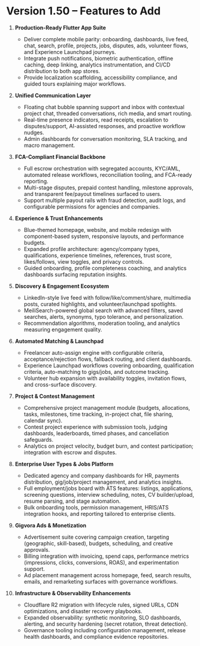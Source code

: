 # Version 1.50 – Features to Add

1. **Production-Ready Flutter App Suite**
   - Deliver complete mobile parity: onboarding, dashboards, live feed, chat, search, profile, projects, jobs, disputes, ads, volunteer flows, and Experience Launchpad journeys.
   - Integrate push notifications, biometric authentication, offline caching, deep linking, analytics instrumentation, and CI/CD distribution to both app stores.
   - Provide localization scaffolding, accessibility compliance, and guided tours explaining major workflows.

2. **Unified Communication Layer**
   - Floating chat bubble spanning support and inbox with contextual project chat, threaded conversations, rich media, and smart routing.
   - Real-time presence indicators, read receipts, escalation to disputes/support, AI-assisted responses, and proactive workflow nudges.
   - Admin dashboards for conversation monitoring, SLA tracking, and macro management.

3. **FCA-Compliant Financial Backbone**
   - Full escrow orchestration with segregated accounts, KYC/AML, automated release workflows, reconciliation tooling, and FCA-ready reporting.
   - Multi-stage disputes, prepaid contest handling, milestone approvals, and transparent fee/payout timelines surfaced to users.
   - Support multiple payout rails with fraud detection, audit logs, and configurable permissions for agencies and companies.

4. **Experience & Trust Enhancements**
   - Blue-themed homepage, website, and mobile redesign with component-based system, responsive layouts, and performance budgets.
   - Expanded profile architecture: agency/company types, qualifications, experience timelines, references, trust score, likes/follows, view toggles, and privacy controls.
   - Guided onboarding, profile completeness coaching, and analytics dashboards surfacing reputation insights.

5. **Discovery & Engagement Ecosystem**
   - LinkedIn-style live feed with follow/like/comment/share, multimedia posts, curated highlights, and volunteer/launchpad spotlights.
   - MeiliSearch-powered global search with advanced filters, saved searches, alerts, synonyms, typo tolerance, and personalization.
   - Recommendation algorithms, moderation tooling, and analytics measuring engagement quality.

6. **Automated Matching & Launchpad**
   - Freelancer auto-assign engine with configurable criteria, acceptance/rejection flows, fallback routing, and client dashboards.
   - Experience Launchpad workflows covering onboarding, qualification criteria, auto-matching to gigs/jobs, and outcome tracking.
   - Volunteer hub expansion with availability toggles, invitation flows, and cross-surface discovery.

7. **Project & Contest Management**
   - Comprehensive project management module (budgets, allocations, tasks, milestones, time tracking, in-project chat, file sharing, calendar sync).
   - Contest project experience with submission tools, judging dashboards, leaderboards, timed phases, and cancellation safeguards.
   - Analytics on project velocity, budget burn, and contest participation; integration with escrow and disputes.

8. **Enterprise User Types & Jobs Platform**
   - Dedicated agency and company dashboards for HR, payments distribution, gig/job/project management, and analytics insights.
   - Full employment/jobs board with ATS features: listings, applications, screening questions, interview scheduling, notes, CV builder/upload, resume parsing, and stage automation.
   - Bulk onboarding tools, permission management, HRIS/ATS integration hooks, and reporting tailored to enterprise clients.

9. **Gigvora Ads & Monetization**
   - Advertisement suite covering campaign creation, targeting (geographic, skill-based), budgets, scheduling, and creative approvals.
   - Billing integration with invoicing, spend caps, performance metrics (impressions, clicks, conversions, ROAS), and experimentation support.
   - Ad placement management across homepage, feed, search results, emails, and remarketing surfaces with governance workflows.

10. **Infrastructure & Observability Enhancements**
    - Cloudflare R2 migration with lifecycle rules, signed URLs, CDN optimizations, and disaster recovery playbooks.
    - Expanded observability: synthetic monitoring, SLO dashboards, alerting, and security hardening (secret rotation, threat detection).
    - Governance tooling including configuration management, release health dashboards, and compliance evidence repositories.
